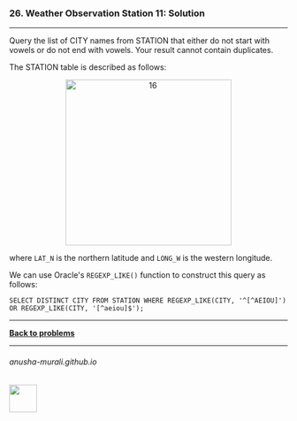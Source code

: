 ### 26. Weather Observation Station 11: Solution

---
Query the list of CITY names from STATION that either do not start with vowels or do not end with vowels. Your result cannot contain duplicates.


The STATION table is described as follows:

<p align="center">
<img width="300" alt="16" src="https://github.com/user-attachments/assets/32081b67-bab3-4d54-9780-cbf8cc7abee7" />
</p>

where `LAT_N` is the northern latitude and `LONG_W` is the western longitude.


We can use Oracle's `REGEXP_LIKE()` function to construct this query as follows:

`SELECT DISTINCT CITY FROM STATION WHERE REGEXP_LIKE(CITY, '^[^AEIOU]') OR REGEXP_LIKE(CITY, '[^aeiou]$');`

---

**[Back to problems](./problems.md)**

* * *
###### anusha-murali.github.io

<img src="https://github.com/anusha-murali/anusha-murali.github.io/assets/111596338/639243aa-2857-4595-a65a-7852762bb002" width="50" height="50"/>

